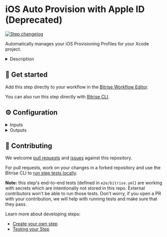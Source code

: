 # iOS Auto Provision with Apple ID (Deprecated)

[![Step changelog](https://shields.io/github/v/release/bitrise-steplib/steps-ios-auto-provision?include_prereleases&label=changelog&color=blueviolet)](https://github.com/bitrise-steplib/steps-ios-auto-provision/releases)

Automatically manages your iOS Provisioning Profiles for your Xcode project.

<details>
<summary>Description</summary>

### This Step has been deprecated in favour of the new automatic code signing options on Bitrise.
You can read more about these changes in our blog post: [https://blog.bitrise.io/post/simplifying-automatic-code-signing-on-bitrise](https://blog.bitrise.io/post/simplifying-automatic-code-signing-on-bitrise).

#### Option A)
The latest versions of the [Xcode Archive & Export for iOS](https://www.bitrise.io/integrations/steps/xcode-archive), [Xcode Build for testing for iOS](https://www.bitrise.io/integrations/steps/xcode-build-for-test), and the [Export iOS and tvOS Xcode archive](https://www.bitrise.io/integrations/steps/xcode-archive) Steps have built-in automatic code signing.
We recommend removing this Step from your Workflow and using the automatic code signing feature in the Steps mentioned above.

#### Option B)
If you are not using any of the mentioned Xcode Steps, then you can replace
this iOS Auto Provision Step with the [Manage iOS Code signing](https://www.bitrise.io/integrations/steps/manage-ios-code-signing) Step.

### Description
The [Step](https://devcenter.bitrise.io/getting-started/configuring-bitrise-steps-that-require-apple-developer-account-data/#ios-auto-provision-with-apple-id-step) uses session-based authentication to connect to an Apple Developer account. In addition to an Apple ID and password, it also stores the 2-factor authentication (2FA) code you provide.

Please note that the [iOS Auto Provision with App Store Connect API](https://app.bitrise.io/integrations/steps/ios-auto-provision-appstoreconnect) Step uses the official [App Store Connect API](https://developer.apple.com/documentation/appstoreconnectapi/generating_tokens_for_api_requests) instead of the old session-based method.

The **iOS Auto Provision with Apple ID** Step supports in Xcode managed and manual code signing in the following ways:

In the case of Xcode managed code signing projects, the Step:
- Downloads the Xcode managed Provisioning Profiles and installs them for the build.
- Installs the provided code signing certificates into the Keychain.
In the case of manual code signing projects, the Step:
- Ensures that the Application Identifier exists on the Apple Developer Portal.
- Ensures that the project's Capabilities are set correctly in the Application Identifier.
- Ensures that the Provisioning Profiles exist on the Apple Developer Portal and are installed for the build.
- Ensures that all the available Test Devices exist on the Apple Developer Portal and are included in the Provisioning Profiles.
- Installs the provided code signing certificates into the Keychain.

### Configuring the Step

Before you start configuring the Step, make sure you've completed the following requirements:
- You've [defining your Apple Developer Account to Bitrise](https://devcenter.bitrise.io/getting-started/configuring-bitrise-steps-that-require-apple-developer-account-data/#defining-your-apple-developer-account-to-bitrise-1).
- You've [assigned an Apple Developer Account for your app](https://devcenter.bitrise.io/getting-started/configuring-bitrise-steps-that-require-apple-developer-account-data/#assigning-an-apple-developer-account-for-your-app-1).

To configure the Step:
Once you've completed the above requirements, there is very little configuration needed to this Step.
1. Add the **iOS Auto Provision with Apple ID** Step after any dependency installer Step in your Workflow, such as **Run CocoaPods install** or **Carthage**.
2. Click the Step to edit its input fields. You can see that the **Distribution type**, **Xcode Project (or Workspace) path**, and the **Scheme name** inputs are automatically filled out for you.
3. If your Developer Portal Account belongs to multiple development teams, add the **Developer Portal team ID** to manage the project's code signing files, for example '1MZX23ABCD4'. If that's not the case, you can still add it to manage the Provisioning Profiles with a different team than the one set in your project. If you leave it empty, the team defined by the project will be used.
4. If you wish to overwrite the configuration defined in your Scheme (for example, Debug, Release), you can do so in the **Configuration name** input.
5. If Xcode managed signing is enabled in the iOS app, check the value of the **Should the step try to generate Provisioning Profiles even if Xcode managed signing is enabled in the Xcode project?** input.
- If it’s set to 'no', the Step will look for an Xcode Managed Provisioning Profile on the Apple Developer Portal.
- If it’s set to 'yes', the Step will generate a new manual provisioning profile on the Apple Developer portal for the project.
This input has no effect in the case of Manual code signing projects.
6. **The minimum days the Provisioning Profile should be valid** lets you specify how long a Provisioning Profile should be valid to sign an iOS app. By default it will only renew the Provisioning Profile when it expires.

### Troubleshooting
Please note that the 2FA code is only valid for 30 days. 
When the 2FA code expires, you will need to re-authenticate to provide a new code. 
Go to the Apple Developer Account of the **Account settings** page, it will automatically ask for the 2FA code to authenticate again. 
There will be a list of the Apple Developer accounts that you have defined. To the far right of each, there are 3 dots. 
Click the dots and select **Re-authenticate (2SA/2FA)**.

### Useful links
- [Managing code signing files - automatic provisioning](https://devcenter.bitrise.io/code-signing/ios-code-signing/ios-auto-provisioning/#configuring-ios-auto-provisioning)
- [iOS code signing troubleshooting](https://devcenter.bitrise.io/code-signing/ios-code-signing/ios-code-signing-troubleshooting/)

### Related Steps
- [iOS Auto Provision with App Store Connect API](https://app.bitrise.io/integrations/steps/ios-auto-provision-appstoreconnect)
- [Xcode Archive & Export](https://www.bitrise.io/integrations/steps/xcode-archive)
</details>

## 🧩 Get started

Add this step directly to your workflow in the [Bitrise Workflow Editor](https://devcenter.bitrise.io/steps-and-workflows/steps-and-workflows-index/).

You can also run this step directly with [Bitrise CLI](https://github.com/bitrise-io/bitrise).

## ⚙️ Configuration

<details>
<summary>Inputs</summary>

| Key | Description | Flags | Default |
| --- | --- | --- | --- |
| `distribution_type` | Describes how Xcode should sign your project. | required | `development` |
| `team_id` | The Developer Portal team to manage the project's code signing files. __If your Developer Portal Account belongs to multiple development team, this input is required!__ Otherwise specify this input if you want to manage the Provisioning Profiles with a different team than the one set in your project. If you leave it empty the team defined by the project will be used. __Example:__ `1MZX23ABCD4` |  |  |
| `project_path` | A `.xcodeproj` or `.xcworkspace` path. | required | `$BITRISE_PROJECT_PATH` |
| `scheme` | The Xcode Scheme to use. | required | `$BITRISE_SCHEME` |
| `configuration` | The Xcode Configuration to use. By default your Scheme defines which Configuration (Debug, Release, ...) should be used, but you can overwrite it with this option. |  |  |
| `generate_profiles` | In the case of __Xcode managed code signing__ projects, by default the step downloads and installs the Xcode managed Provisioning Profiles. If this input is set to: `yes`, the step will try to manage the Provisioning Profiles by itself (__like in the case of Manual code signing projects__), the step will fall back to use the Xcode managed Provisioning Profiles if there is an issue. __This input has no effect in the case of Manual codesigning projects.__ |  | `no` |
| `register_test_devices` | If set the step will register known test devices on Bitrise from team members with the Apple Developer Portal. Note that setting this to "yes" may cause devices to be registered against your limited quantity of test devices in the Apple Developer Portal, which can only be removed once annually during your renewal window. |  | `no` |
| `min_profile_days_valid` | Sometimes you want to sign an app with a Provisioning Profile that is valid for at least 'x' days. For example, an enterprise app won't open if your Provisioning Profile is expired. With this parameter, you can have a Provisioning Profile that's at least valid for 'x' days.  By default (0) it just renews the Provisioning Profile when expired. |  | `0` |
| `verbose_log` | Enable verbose logging? | required | `no` |
| `certificate_urls` | URLs of the certificates to download. Multiple URLs can be specified, separated by a pipe (`\|`) character, you can specify a local path as well, using the `file://` scheme. __Provide a development certificate__ url, to ensure development code signing files for the project and __also provide a distribution certificate__ url, to ensure distribution code signing files for your project. __Example:__ `file://./development/certificate/path\|https://distribution/certificate/url`  | required, sensitive | `$BITRISE_CERTIFICATE_URL` |
| `passphrases` | Certificate passphrases. Multiple passphrases can be specified, separated by a pipe (`\|`) character. __Specified certificate passphrase count should match the count of the certificate URLs.__ For example, (1 certificate with empty passphrase, 1 certificate with non-empty passphrase) `\|distribution-passphrase`.  | required, sensitive | `$BITRISE_CERTIFICATE_PASSPHRASE` |
| `keychain_path` | The Keychain path. | required | `$HOME/Library/Keychains/login.keychain` |
| `keychain_password` | The Keychain's password. | required, sensitive | `$BITRISE_KEYCHAIN_PASSWORD` |
| `build_url` | Bitrise build URL. | required | `$BITRISE_BUILD_URL` |
| `build_api_token` | Bitrise build API token. | required, sensitive | `$BITRISE_BUILD_API_TOKEN` |
</details>

<details>
<summary>Outputs</summary>

| Environment Variable | Description |
| --- | --- |
| `BITRISE_EXPORT_METHOD` | The selected distribution type. One of these: `development`, `app-store`, `ad-hoc` or `enterprise`. |
| `BITRISE_DEVELOPER_TEAM` | The development team's ID. Example: `1MZX23ABCD4` |
| `BITRISE_DEVELOPMENT_CODESIGN_IDENTITY` | The development code signing identity's name. For example, `iPhone Developer: Bitrise Bot (VV2J4SV8V4)`. |
| `BITRISE_PRODUCTION_CODESIGN_IDENTITY` | The production code signing identity's name. Example: `iPhone Distribution: Bitrise Bot (VV2J4SV8V4)` |
| `BITRISE_DEVELOPMENT_PROFILE` | The main target's development provisioning profile's UUID. Example: `c5be4123-1234-4f9d-9843-0d9be985a068` |
| `BITRISE_PRODUCTION_PROFILE` | The main target's production provisioning profile UUID. Example: `c5be4123-1234-4f9d-9843-0d9be985a068` |
</details>

## 🙋 Contributing

We welcome [pull requests](https://github.com/bitrise-steplib/steps-ios-auto-provision/pulls) and [issues](https://github.com/bitrise-steplib/steps-ios-auto-provision/issues) against this repository.

For pull requests, work on your changes in a forked repository and use the Bitrise CLI to [run step tests locally](https://devcenter.bitrise.io/bitrise-cli/run-your-first-build/).

**Note:** this step's end-to-end tests (defined in `e2e/bitrise.yml`) are working with secrets which are intentionally not stored in this repo. External contributors won't be able to run those tests. Don't worry, if you open a PR with your contribution, we will help with running tests and make sure that they pass.

Learn more about developing steps:

- [Create your own step](https://devcenter.bitrise.io/contributors/create-your-own-step/)
- [Testing your Step](https://devcenter.bitrise.io/contributors/testing-and-versioning-your-steps/)

